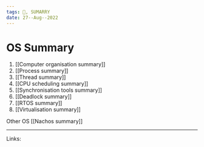 ```yaml
---
tags: 🌱, SUMARRY 
date: 27--Aug--2022
---
```


# OS Summary

1. [[Computer organisation summary]] 
2. [[Process summary]]
3. [[Thread summary]]
4. [[CPU scheduling summary]]
5. [[Synchronisation tools summary]]
6. [[Deadlock summary]]
7. [[RTOS summary]]
8. [[Virtualisation summary]]


Other OS
[[Nachos summary]]

---
Links: 